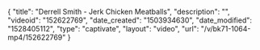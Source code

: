 {
    "title": "Derrell Smith - Jerk Chicken Meatballs",
    "description": "",
    "videoid": "152622769",
    "date_created": "1503934630",
    "date_modified": "1528405112",
    "type": "captivate",
    "layout": "video",
    "url": "\/v\/bk71-1064-mp4\/152622769"
}